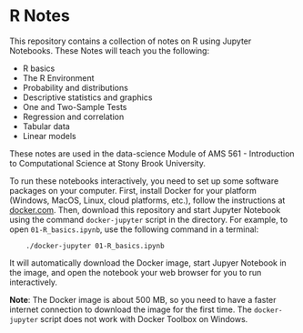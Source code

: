 # R Notes

This repository contains a collection of notes on R using Jupyter Notebooks. These Notes will teach you the following:
 - R basics
 - The R Environment
 - Probability and distributions
 - Descriptive statistics and graphics
 - One and Two-Sample Tests
 - Regression and correlation
 - Tabular data
 - Linear models

These notes are used in the data-science Module of AMS 561 - Introduction to Computational Science at Stony Brook University.

To run these notebooks interactively, you need to set up some software packages on your computer. First, install Docker for your platform (Windows, MacOS, Linux, cloud platforms, etc.), follow the instructions at [docker.com](https://docs.docker.com/engine/getstarted/step_one/). Then, download this repository and start Jupyter Notebook using the command `docker-jupyter` script in the directory. For example, to open `01-R_basics.ipynb`, use the following command in a terminal:
```
    ./docker-jupyter 01-R_basics.ipynb
```
It will automatically download the Docker image, start Jupyer Notebook in the image, and open the notebook your web browser for you to run interactively.

**Note**: The Docker image is about 500 MB, so you need to have a faster internet connection to download the image for the first time. The `docker-jupyter` script does not work with Docker Toolbox on Windows.
